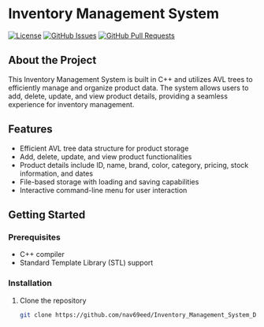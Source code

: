# Inventory Management System

[![License](https://img.shields.io/badge/License-MIT-blue.svg)](LICENSE)
[![GitHub Issues](https://img.shields.io/github/issues/yourusername/your-repo.svg)](https://github.com/yourusername/your-repo/issues)
[![GitHub Pull Requests](https://img.shields.io/github/issues-pr/yourusername/your-repo.svg)](https://github.com/yourusername/your-repo/pulls)

## About the Project

This Inventory Management System is built in C++ and utilizes AVL trees to efficiently manage and organize product data. The system allows users to add, delete, update, and view product details, providing a seamless experience for inventory management.

## Features

- Efficient AVL tree data structure for product storage
- Add, delete, update, and view product functionalities
- Product details include ID, name, brand, color, category, pricing, stock information, and dates
- File-based storage with loading and saving capabilities
- Interactive command-line menu for user interaction

## Getting Started

### Prerequisites

- C++ compiler
- Standard Template Library (STL) support

### Installation

1. Clone the repository
   ```sh
   git clone https://github.com/nav69eed/Inventory_Management_System_DSA_Project.git

